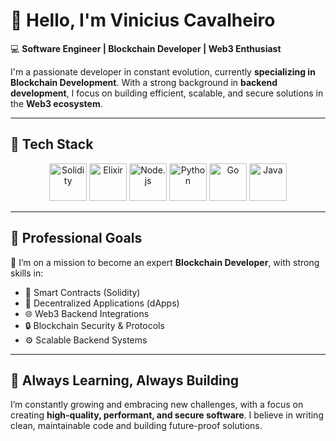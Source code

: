 
# 👋 Hello, I'm Vinicius Cavalheiro

💻 **Software Engineer | Blockchain Developer | Web3 Enthusiast**

I'm a passionate developer in constant evolution, currently **specializing in Blockchain Development**. With a strong background in **backend development**, I focus on building efficient, scalable, and secure solutions in the **Web3 ecosystem**.

---

## 🚀 Tech Stack

<div align="center">
  <img src="https://cdn.jsdelivr.net/gh/devicons/devicon/icons/solidity/solidity-original.svg" width="60" alt="Solidity" />
  <img src="https://cdn.jsdelivr.net/gh/devicons/devicon/icons/elixir/elixir-original.svg" width="60" alt="Elixir" />
  <img src="https://cdn.jsdelivr.net/gh/devicons/devicon/icons/nodejs/nodejs-original.svg" width="60" alt="Node.js" />
  <img src="https://cdn.jsdelivr.net/gh/devicons/devicon/icons/python/python-original.svg" width="60" alt="Python" />
  <img src="https://cdn.jsdelivr.net/gh/devicons/devicon/icons/go/go-original.svg" width="60" alt="Go" />
  <img src="https://cdn.jsdelivr.net/gh/devicons/devicon/icons/java/java-original.svg" width="60" alt="Java" />
</div>

---

## 🎯 Professional Goals

🚀 I’m on a mission to become an expert **Blockchain Developer**, with strong skills in:

* 🔗 Smart Contracts (Solidity)
* 🧱 Decentralized Applications (dApps)
* 🌐 Web3 Backend Integrations
* 🔒 Blockchain Security & Protocols
* ⚙️ Scalable Backend Systems

---

## 🧠 Always Learning, Always Building

I’m constantly growing and embracing new challenges, with a focus on creating **high-quality, performant, and secure software**. I believe in writing clean, maintainable code and building future-proof solutions.



